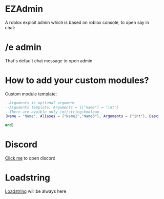 # EZAdmin

A roblox exploit admin which is based on roblox console, to open say in chat:

# /e admin
That's default chat message to open admin

# How to add your custom modules?

Custom module template:

```lua
--Arguments is optional argument
--Arguments template: Arguments = {["name"] = "int"}
--There are avaible only int/string/boolean
{Name = "Name", Aliases = {"Name2","Name3"}, Arguments = {"int"}, Description = "Template", func = function()

end}
```
# Discord

[Click me](https://discord.gg/b86vM8QCbf) to open discord

# Loadstring

[Loadstring](https://raw.githubusercontent.com/Boui-Real/EZAdmin/main/loadstring.lua) will be always here
